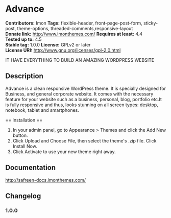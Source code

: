 # Advance #
**Contributors:** Imon 
**Tags:** flexible-header, front-page-post-form, sticky-post, theme-options, threaded-comments,responsive-layout  
**Donate link:** http://www.imonthemes.com/ 
**Requires at least:** 4.4  
**Tested up to:** 4.5  
**Stable tag:** 1.0.0 
**License:** GPLv2 or later  
**License URI:** http://www.gnu.org/licenses/gpl-2.0.html  

IT HAVE EVERYTHING TO BUILD AN AMAZING WORDPRESS WEBSITE 

## Description ##
 

 Advance is a clean responsive WordPress theme. It is specially designed for Business, and general corporate website.  It comes with the necessary feature for your website such as a business, personal, blog, portfolio etc.It is fully responsive and thus, looks stunning on all screen types: desktop, notebook, tablet and smartphones.

== Installation ==
	
1. In your admin panel, go to Appearance > Themes and click the Add New button.
2. Click Upload and Choose File, then select the theme's .zip file. Click Install Now.
3. Click Activate to use your new theme right away.

## Documentation ##

http://safreen-docs.imonthemes.com/


## Changelog ##

### 1.0.0 ###


